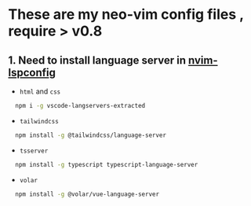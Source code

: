 <h1 align="left">These are my neo-vim config files , require > v0.8</h1>

## 1. Need to install language server in [nvim-lspconfig](https://github.com/neovim/nvim-lspconfig/blob/master/doc/server_configurations.md#html)

- `html` and `css`

```bash
  npm i -g vscode-langservers-extracted
```

- `tailwindcss`

```bash
  npm install -g @tailwindcss/language-server
```

- `tsserver`

``` bash
  npm install -g typescript typescript-language-server
```

- `volar`

``` bash
  npm install -g @volar/vue-language-server
```

